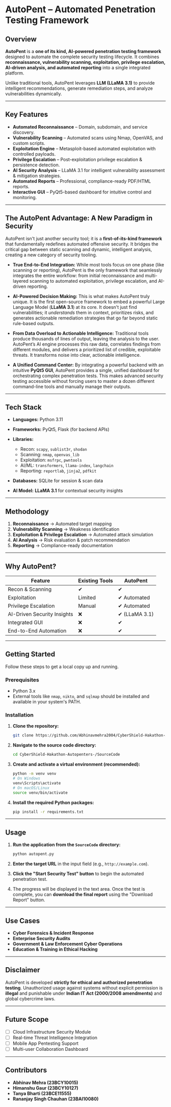 # AutoPent – Automated Penetration Testing Framework

## Overview

**AutoPent** is a **one of its kind, AI-powered penetration testing framework** designed to automate the complete security testing lifecycle.
It combines **reconnaissance, vulnerability scanning, exploitation, privilege escalation, AI-driven analysis, and automated reporting** into a single integrated platform.

Unlike traditional tools, AutoPent leverages **LLM (LLaMA 3.1)** to provide intelligent recommendations, generate remediation steps, and analyze vulnerabilities dynamically.

---

## Key Features

* **Automated Reconnaissance** – Domain, subdomain, and service discovery.
* **Vulnerability Scanning** – Automated scans using Nmap, OpenVAS, and custom scripts.
* **Exploitation Engine** – Metasploit-based automated exploitation with controlled payloads.
* **Privilege Escalation** – Post-exploitation privilege escalation & persistence detection.
* **AI Security Analysis** – LLaMA 3.1 for intelligent vulnerability assessment & mitigation strategies.
* **Automated Reports** – Professional, compliance-ready PDF/HTML reports.
* **Interactive GUI** – PyQt5-based dashboard for intuitive control and monitoring.

---

## The AutoPent Advantage: A New Paradigm in Security

AutoPent isn't just another security tool; it is a **first-of-its-kind framework** that fundamentally redefines automated offensive security. It bridges the critical gap between static scanning and dynamic, intelligent analysis, creating a new category of security tooling.

*   **True End-to-End Integration:** While most tools focus on one phase (like scanning or reporting), AutoPent is the only framework that seamlessly integrates the entire workflow: from initial reconnaissance and multi-layered scanning to automated exploitation, privilege escalation, and AI-driven reporting.

*   **AI-Powered Decision Making:** This is what makes AutoPent truly unique. It is the first open-source framework to embed a powerful Large Language Model (**LLaMA 3.1**) at its core. It doesn't just find vulnerabilities; it *understands* them in context, prioritizes risks, and generates actionable remediation strategies that go far beyond static rule-based outputs.

*   **From Data Overload to Actionable Intelligence:** Traditional tools produce thousands of lines of output, leaving the analysis to the user. AutoPent’s AI engine processes this raw data, correlates findings from different modules, and delivers a prioritized list of credible, exploitable threats. It transforms noise into clear, actionable intelligence.

*   **A Unified Command Center:** By integrating a powerful backend with an intuitive **PyQt5 GUI**, AutoPent provides a single, unified dashboard for orchestrating complex penetration tests. This makes advanced security testing accessible without forcing users to master a dozen different command-line tools and manually manage their outputs.

---

## Tech Stack

* **Languages:** Python 3.11
* **Frameworks:** PyQt5, Flask (for backend APIs)
* **Libraries:**

  * Recon: `scapy`, `sublist3r`, `shodan`
  * Scanning: `nmap`, `openvas_lib`
  * Exploitation: `msfrpc`, `pwntools`
  * AI/ML: `transformers`, `llama-index`, `langchain`
  * Reporting: `reportlab`, `jinja2`, `pdfkit`
* **Databases:** SQLite for session & scan data
* **AI Model:** **LLaMA 3.1** for contextual security insights

---

## Methodology

1. **Reconnaissance** → Automated target mapping
2. **Vulnerability Scanning** → Weakness identification
3. **Exploitation & Privilege Escalation** → Automated attack simulation
4. **AI Analysis** → Risk evaluation & patch recommendation
5. **Reporting** → Compliance-ready documentation

---

## Why AutoPent?

| Feature                     | Existing Tools | AutoPent      |
| --------------------------- | -------------- | ------------- |
| Recon & Scanning            | ✔              | ✔             |
| Exploitation                | Limited        | ✔ Automated   |
| Privilege Escalation        | Manual         | ✔ Automated   |
| AI-Driven Security Insights | ❌              | ✔ (LLaMA 3.1) |
| Integrated GUI              | ❌              | ✔             |
| End-to-End Automation       | ❌              | ✔             |

---

## Getting Started

Follow these steps to get a local copy up and running.

### Prerequisites

*   Python 3.x
*   External tools like `nmap`, `nikto`, and `sqlmap` should be installed and available in your system's PATH.

### Installation

1.  **Clone the repository:**
    ```sh
    git clone https://github.com/Abhinavmehra2004/CyberShield-Hakathon-Autopenters-.git
    ```

2.  **Navigate to the source code directory:**
    ```sh
    cd CyberShield-Hakathon-Autopenters-/SourceCode
    ```

3.  **Create and activate a virtual environment (recommended):**
    ```sh
    python -m venv venv
    # On Windows
    venv\Scripts\activate
    # On macOS/Linux
    source venv/bin/activate
    ```

4.  **Install the required Python packages:**
    ```sh
    pip install -r requirements.txt
    ```

---

## Usage

1.  **Run the application from the `SourceCode` directory:**
    ```sh
    python autopent.py
    ```

2.  **Enter the target URL** in the input field (e.g., `http://example.com`).

3.  **Click the "Start Security Test" button** to begin the automated penetration test.

4.  The progress will be displayed in the text area. Once the test is complete, you can **download the final report** using the "Download Report" button.

---

## Use Cases

* **Cyber Forensics & Incident Response**
* **Enterprise Security Audits**
* **Government & Law Enforcement Cyber Operations**
* **Education & Training in Ethical Hacking**

---

## Disclaimer

AutoPent is developed **strictly for ethical and authorized penetration testing**.
Unauthorized usage against systems without explicit permission is **illegal** and punishable under **Indian IT Act (2000/2008 amendments)** and global cybercrime laws.

---

## Future Scope

* [ ] Cloud Infrastructure Security Module
* [ ] Real-time Threat Intelligence Integration
* [ ] Mobile App Pentesting Support
* [ ] Multi-user Collaboration Dashboard

---

## Contributors

* **Abhinav Mehra (23BCY10015)**
* **Himanshu Gaur (23BCY10127)**
* **Tanya Bharti (23BCE11555)**
* **Rananjay Singh Chauhan (23BAI10080)**

